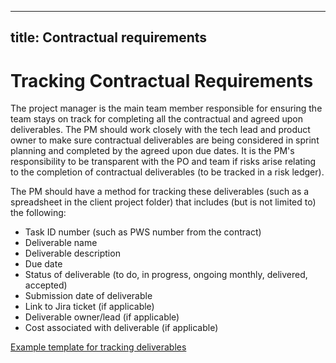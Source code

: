 ______________________________________________________________________

## title: Contractual requirements

# Tracking Contractual Requirements

The project manager is the main team member responsible for ensuring the team stays on track for completing all the contractual and agreed upon deliverables. The PM should work closely with the tech lead and product owner to make sure contractual deliverables are being considered in sprint planning and completed by the agreed upon due dates. It is the PM's responsibility to be transparent with the PO and team if risks arise relating to the completion of contractual deliverables (to be tracked in a risk ledger).

The PM should have a method for tracking these deliverables (such as a spreadsheet in the client project folder) that includes (but is not limited to) the following:

- Task ID number (such as PWS number from the contract)
- Deliverable name
- Deliverable description
- Due date
- Status of deliverable (to do, in progress, ongoing monthly, delivered, accepted)
- Submission date of deliverable
- Link to Jira ticket (if applicable)
- Deliverable owner/lead (if applicable)
- Cost associated with deliverable (if applicable)

[Example template for tracking deliverables](https://docs.google.com/spreadsheets/d/1pgLJIIPs9axqpIy_Ye3swqIeE3Nehx-vTq7pGKASIPQ/edit#gid=0)
